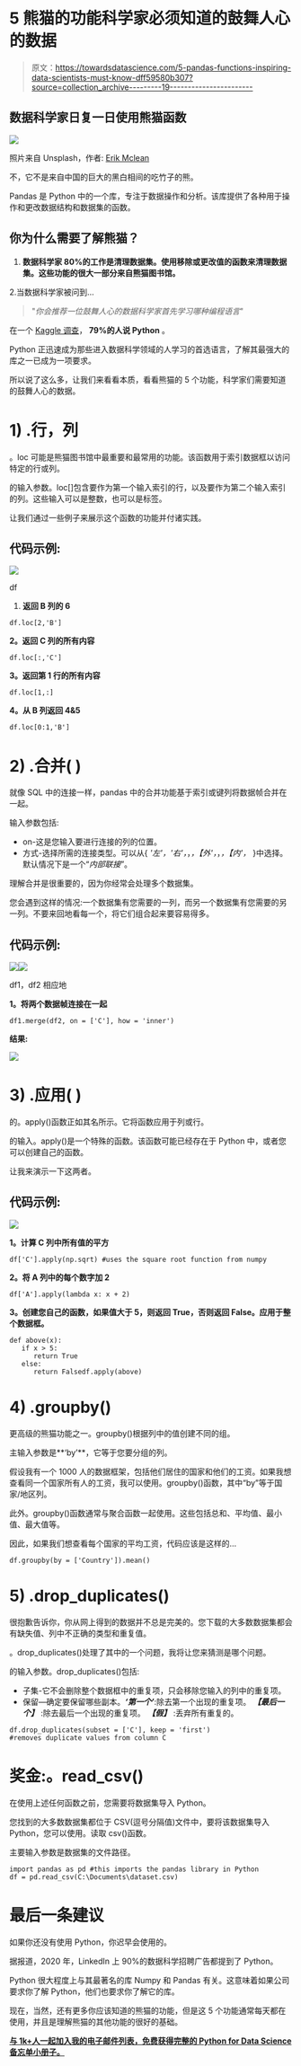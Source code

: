 # 5 熊猫的功能科学家必须知道的鼓舞人心的数据

> 原文：<https://towardsdatascience.com/5-pandas-functions-inspiring-data-scientists-must-know-dff59580b307?source=collection_archive---------19----------------------->

## 数据科学家日复一日使用熊猫函数

![](img/59c01956f87254851a3751b7f50486ef.png)

照片来自 Unsplash，作者: [Erik Mclean](https://unsplash.com/photos/eQ7v8A49oVs)

不，它不是来自中国的巨大的黑白相间的吃竹子的熊。

Pandas 是 Python 中的一个库，专注于数据操作和分析。该库提供了各种用于操作和更改数据结构和数据集的函数。

## **你为什么需要了解熊猫？**

1.  **数据科学家 80%的工作是清理数据集。使用移除或更改值的函数来清理数据集。这些功能的很大一部分来自熊猫图书馆。**

2.当数据科学家被问到…

> "*你会推荐一位鼓舞人心的数据科学家首先学习哪种编程语言*"

在一个 [Kaggle 调查](https://www.google.ca/search?q=top+programming+languages+should+inspriing++data+scientists&tbm=isch&ved=2ahUKEwi28vjA0_zuAhUMf6wKHbCzC5wQ2-cCegQIABAA&oq=top+programming+languages+should+inspriing++data+scientists&gs_lcp=CgNpbWcQA1CJ6gNYzpgEYIeeBGgAcAB4AIABb4gBvguSAQQxNi4ymAEAoAEBqgELZ3dzLXdpei1pbWfAAQE&sclient=img&ei=rjIzYLbjOoz-sQWw567gCQ&bih=1076&biw=2133&safe=active#imgrc=FHAH_I6v7xxzPM)， **79%的人说 Python** 。

Python 正迅速成为那些进入数据科学领域的人学习的首选语言，了解其最强大的库之一已成为一项要求。

所以说了这么多，让我们来看看本质，看看熊猫的 5 个功能，科学家们需要知道的鼓舞人心的数据。

# 1) .行，列

。loc 可能是熊猫图书馆中最重要和最常用的功能。该函数用于索引数据框以访问特定的行或列。

的输入参数。loc[]包含要作为第一个输入索引的行，以及要作为第二个输入索引的列。这些输入可以是整数，也可以是标签。

让我们通过一些例子来展示这个函数的功能并付诸实践。

## 代码示例:

![](img/806416ea535ec9a54f81be437bb357d9.png)

df

1.  **返回 B 列的 6**

```
df.loc[2,'B']
```

**2。返回 C 列的所有内容**

```
df.loc[:,'C']
```

**3。返回第 1 行的所有内容**

```
df.loc[1,:]
```

**4。从 B 列返回 4&5**

```
df.loc[0:1,'B']
```

# 2) .合并( )

就像 SQL 中的连接一样，pandas 中的合并功能基于索引或键列将数据帧合并在一起。

输入参数包括:

*   on-这是您输入要进行连接的列的位置。
*   方式-选择所需的连接类型。可以从{ *'左'，'右'，*，*，【外'，*，*，【内'，* }中选择。默认情况下是一个“*内部联接*”。

理解合并是很重要的，因为你经常会处理多个数据集。

您会遇到这样的情况:一个数据集有您需要的一列，而另一个数据集有您需要的另一列。不要来回地看每一个，将它们组合起来要容易得多。

## 代码示例:

![](img/806416ea535ec9a54f81be437bb357d9.png)![](img/6a2f9eaadf9124855c7651db2a6363b7.png)

df1，df2 相应地

**1。将两个数据帧连接在一起**

```
df1.merge(df2, on = ['C'], how = 'inner')
```

**结果:**

![](img/189cc2e83bfda3ffffb9512e2ff887ee.png)

# 3) .应用( )

的。apply()函数正如其名所示。它将函数应用于列或行。

的输入。apply()是一个特殊的函数。该函数可能已经存在于 Python 中，或者您可以创建自己的函数。

让我来演示一下这两者。

## 代码示例:

![](img/806416ea535ec9a54f81be437bb357d9.png)

**1。计算 C 列中所有值的平方**

```
df['C'].apply(np.sqrt) #uses the square root function from numpy
```

**2。将 A 列中的每个数字加 2**

```
df['A'].apply(lambda x: x + 2)
```

**3。创建您自己的函数，如果值大于 5，则返回 True，否则返回 False。应用于整个数据框。**

```
def above(x):
   if x > 5:
      return True
   else:
      return Falsedf.apply(above)
```

# 4) .groupby()

更高级的熊猫功能之一。groupby()根据列中的值创建不同的组。

主输入参数是**‘by’**，它等于您要分组的列。

假设我有一个 1000 人的数据框架，包括他们居住的国家和他们的工资。如果我想查看同一个国家所有人的工资，我可以使用。groupby()函数，其中“by”等于国家/地区列。

此外。groupby()函数通常与聚合函数一起使用。这些包括总和、平均值、最小值、最大值等。

因此，如果我们想查看每个国家的平均工资，代码应该是这样的…

```
df.groupby(by = ['Country']).mean()
```

# 5) .drop_duplicates()

很抱歉告诉你，你从网上得到的数据并不总是完美的。您下载的大多数数据集都会有缺失值、列中不正确的类型和重复值。

。drop_duplicates()处理了其中的一个问题，我将让您来猜测是哪个问题。

的输入参数。drop_duplicates()包括:

*   子集-它不会删除整个数据框中的重复项，只会移除您输入的列中的重复项。
*   保留—确定要保留哪些副本。***‘第一个’***:除去第一个出现的重复项。 ***【最后一个】*** :除去最后一个出现的重复项。 ***【假】*** :丢弃所有重复的。

```
df.drop_duplicates(subset = ['C'], keep = 'first')
#removes duplicate values from column C
```

# 奖金:。read_csv()

在使用上述任何函数之前，您需要将数据集导入 Python。

您找到的大多数数据集都位于 CSV(逗号分隔值)文件中，要将该数据集导入 Python，您可以使用。读取 csv()函数。

主要输入参数是数据集的文件路径。

```
import pandas as pd #this imports the pandas library in Python
df = pd.read_csv(C:\Documents\dataset.csv) 
```

# 最后一条建议

如果你还没有使用 Python，你迟早会使用的。

据报道，2020 年，LinkedIn 上 90%的数据科学招聘广告都提到了 Python。

Python 很大程度上与其最著名的库 Numpy 和 Pandas 有关。这意味着如果公司要求你了解 Python，他们也要求你了解它的库。

现在，当然，还有更多你应该知道的熊猫的功能，但是这 5 个功能通常每天都在使用，并且是理解熊猫的其他功能的很好的基础。

[**与 1k+人一起加入我的电子邮件列表，免费获得完整的 Python for Data Science 备忘单小册子。**](http://pages.christopherzita.com/pythoncheatsheets)
